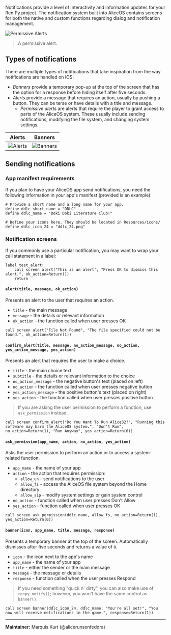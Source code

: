 Notifications provide a level of interactivity and information updates for your Ren'Py project. The notification system built into AliceOS contains screens for both the native and custom functions regarding dialog and notification management.

![Permissive Alerts](https://imgur.com/quWQALX.png)
> A permissive alert.

## Types of notifications
There are multiple types of notifications that take inspiration from the way notifications are handled on iOS:
* _Banners_ provide a temporary pop-up at the top of the screen that has the option for a response before hiding itself after five seconds.
* _Alerts_ provide a message that requires an action, usually by pushing a button. They can be terse or have details with a title and message.
    * _Permissive alerts_ are alerts that require the player to grant access to parts of the AliceOS system. These usually include sending notifications, modifying the file system, and changing system settings.

| Alerts | Banners |
| --- | --- |
| ![Alerts](https://imgur.com/lGlEmZu.png) | ![Banners](https://imgur.com/kKpx6ji.png) |

## Sending notifications
### App manifest requirements
If you plan to have your AliceOS app send notifications, you need the following information in your app's manifest (provided is an example):
```renpy
# Provide a short name and a long name for your app.
define ddlc_short_name = "DDLC"
define ddlc_name = "Doki Doki Literature Club!"

# Define your icons here. They should be located in Resources/icons/
define ddlc_icon_24 = "ddlc_24.png"
```
### Notification screens
If you commonly use a particular notification, you may want to wrap your call statement in a label:
```renpy
label test_alert:
    call screen alert("This is an alert", "Press OK to dismiss this alert.", ok_action=Return())
    return
```
#### `alert(title, message, ok_action)`
Presents an alert to the user that requires an action.
* `title` - the main message
* `message` - the details or relevant information
* `ok_action` - the function called when user presses OK

```renpy
call screen alert("File Not Found", "The file specified could not be found.", ok_action=Return(1))
```

#### `confirm_alert(title, message, no_action_message, no_action, yes_action_message, yes_action)`
Presents an alert that requires the user to make a choice.
* `title` - the main choice text
* `subtitle` - the details or relevant information to the choice
* `no_action_message` - the negative button's text (placed on left)
* `no_action` - the function called when user presses negative button
* `yes_action_message` - the positive button's text (placed on right)
* `yes_action` - the function called when user presses positive button
> If you are asking the user permission to perform a function, use `ask_permission` instead.

```renpy
call screen confirm_alert("Do You Want To Run Alice32?", "Running this software may harm the AliceOS system.", "Don't Run", no_action=Return(1), "Run Anyway", yes_action=Return(0))
```

#### `ask_permission(app_name, action, no_action, yes_action)`
Asks the user permission to perform an action or to access a system-related function.
* `app_name` - the name of your app
* `action` - the action that requires permission:
    * `allow_un` - send notifications to the user
    * `allow_fs` - access the AliceOS file system beyond the Home directory
    * `allow_sip` - modify system settings or gain system control
* `no_action` - function called when user presses Don't Allow
* `yes_action` - function called when user presses OK

```renpy
call screen ask_permission(ddlc_name, allow_fs, no_action=Return(1), yes_action=Return(0))
```

#### `banner(icon, app_name, title, message, response)`
Presents a temporary banner at the top of the screen. Automatically dismisses after five seconds and returns a value of `0`.
* `icon` - the icon next to the app's name
* `app_name` - the name of your app
* `title` - either the sender or the main message
* `message` - the message or details
* `response` - function called when the user presses Respond
> If you need something "quick n' dirty", you can also make use of `renpy.notify()`; however, you won't have the same control as `banner()`.

```renpy
call screen banner(ddlc_icon_24, ddlc_name, "You're all set!", "You now will receive notifications in the game.", response=Return(1))
```

---
**Maintainer:** Marquis Kurt (@alicerunsonfedora)